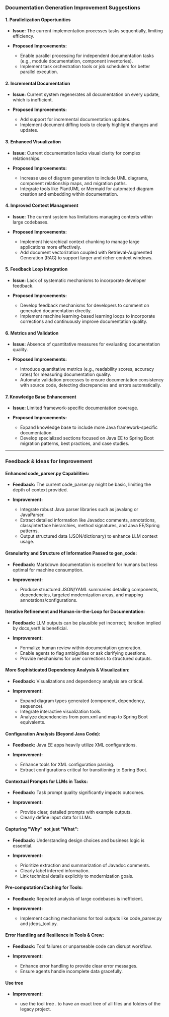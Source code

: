 ### Documentation Generation Improvement Suggestions

#### 1. Parallelization Opportunities

* **Issue:** The current implementation processes tasks sequentially, limiting efficiency.
* **Proposed Improvements:**

  * Enable parallel processing for independent documentation tasks (e.g., module documentation, component inventories).
  * Implement task orchestration tools or job schedulers for better parallel execution.

#### 2. Incremental Documentation

* **Issue:** Current system regenerates all documentation on every update, which is inefficient.
* **Proposed Improvements:**

  * Add support for incremental documentation updates.
  * Implement document diffing tools to clearly highlight changes and updates.

#### 3. Enhanced Visualization

* **Issue:** Current documentation lacks visual clarity for complex relationships.
* **Proposed Improvements:**

  * Increase use of diagram generation to include UML diagrams, component relationship maps, and migration paths.
  * Integrate tools like PlantUML or Mermaid for automated diagram creation and embedding within documentation.

#### 4. Improved Context Management

* **Issue:** The current system has limitations managing contexts within large codebases.
* **Proposed Improvements:**

  * Implement hierarchical context chunking to manage large applications more effectively.
  * Add document vectorization coupled with Retrieval-Augmented Generation (RAG) to support larger and richer context windows.

#### 5. Feedback Loop Integration

* **Issue:** Lack of systematic mechanisms to incorporate developer feedback.
* **Proposed Improvements:**

  * Develop feedback mechanisms for developers to comment on generated documentation directly.
  * Implement machine learning-based learning loops to incorporate corrections and continuously improve documentation quality.

#### 6. Metrics and Validation

* **Issue:** Absence of quantitative measures for evaluating documentation quality.
* **Proposed Improvements:**

  * Introduce quantitative metrics (e.g., readability scores, accuracy rates) for measuring documentation quality.
  * Automate validation processes to ensure documentation consistency with source code, detecting discrepancies and errors automatically.

#### 7. Knowledge Base Enhancement

* **Issue:** Limited framework-specific documentation coverage.
* **Proposed Improvements:**

  * Expand knowledge base to include more Java framework-specific documentation.
  * Develop specialized sections focused on Java EE to Spring Boot migration patterns, best practices, and case studies.

---

### Feedback & Ideas for Improvement

#### Enhanced code\_parser.py Capabilities:

* **Feedback:** The current code\_parser.py might be basic, limiting the depth of context provided.
* **Improvement:**

  * Integrate robust Java parser libraries such as javalang or JavaParser.
  * Extract detailed information like Javadoc comments, annotations, class/interface hierarchies, method signatures, and Java EE/Spring patterns.
  * Output structured data (JSON/dictionary) to enhance LLM context usage.

#### Granularity and Structure of Information Passed to gen\_code:

* **Feedback:** Markdown documentation is excellent for humans but less optimal for machine consumption.
* **Improvement:**

  * Produce structured JSON/YAML summaries detailing components, dependencies, targeted modernization areas, and mapping annotations/configurations.

#### Iterative Refinement and Human-in-the-Loop for Documentation:

* **Feedback:** LLM outputs can be plausible yet incorrect; iteration implied by docs\_verX is beneficial.
* **Improvement:**

  * Formalize human review within documentation generation.
  * Enable agents to flag ambiguities or ask clarifying questions.
  * Provide mechanisms for user corrections to structured outputs.

#### More Sophisticated Dependency Analysis & Visualization:

* **Feedback:** Visualizations and dependency analysis are critical.
* **Improvement:**

  * Expand diagram types generated (component, dependency, sequence).
  * Integrate interactive visualization tools.
  * Analyze dependencies from pom.xml and map to Spring Boot equivalents.

#### Configuration Analysis (Beyond Java Code):

* **Feedback:** Java EE apps heavily utilize XML configurations.
* **Improvement:**

  * Enhance tools for XML configuration parsing.
  * Extract configurations critical for transitioning to Spring Boot.

#### Contextual Prompts for LLMs in Tasks:

* **Feedback:** Task prompt quality significantly impacts outcomes.
* **Improvement:**

  * Provide clear, detailed prompts with example outputs.
  * Clearly define input data for LLMs.

#### Capturing "Why" not just "What":

* **Feedback:** Understanding design choices and business logic is essential.
* **Improvement:**

  * Prioritize extraction and summarization of Javadoc comments.
  * Clearly label inferred information.
  * Link technical details explicitly to modernization goals.

#### Pre-computation/Caching for Tools:

* **Feedback:** Repeated analysis of large codebases is inefficient.
* **Improvement:**

  * Implement caching mechanisms for tool outputs like code\_parser.py and jdeps\_tool.py.

#### Error Handling and Resilience in Tools & Crew:

* **Feedback:** Tool failures or unparseable code can disrupt workflow.
* **Improvement:**

  * Enhance error handling to provide clear error messages.
  * Ensure agents handle incomplete data gracefully.

#### Use tree
* **Improvement:**                                                                           
                                                                                             
  * use the tool tree . to have an exact tree of all files and folders of the legacy project.